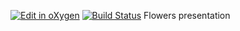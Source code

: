 [![Edit in oXygen](https://img.shields.io/badge/edit%20in-%3CoXygen%2F%3E-red.svg?style=flat)](https://www.oxygenxml.com/webapp-demo-aws/app/oxygen.html?gh_repo=oxygenxml/userguide-private&gh_branch=master)
[![Build Status](http://img.shields.io/travis/doge/wow.svg)](https://travis-ci.org/doge/wow)
Flowers presentation

